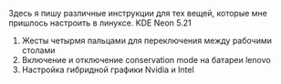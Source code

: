 Здесь я пишу различные инструкции для тех вещей, которые мне пришлось настроить в линуксе. KDE Neon 5.21

1. Жесты четырмя пальцами для переключения между рабочими столами
2. Включение и отключение conservation mode на батареи lenovo
3. Настройка гибридной графики Nvidia и Intel

